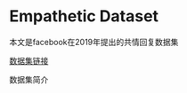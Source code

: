# Empathetic Dataset

本文是facebook在2019年提出的共情回复数据集

[数据集链接](https://github.com/facebookresearch/EmpatheticDialogues)

数据集简介

